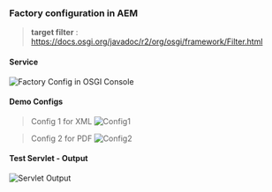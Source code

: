
### Factory configuration in AEM

> **target filter** : https://docs.osgi.org/javadoc/r2/org/osgi/framework/Filter.html

#### Service
![Factory Config in OSGI Console](https://github.com/arunpatidar02/aem63app-repo/blob/master/java/r6/factory/images/factory-config-factory.PNG)


#### Demo Configs
> Config 1 for XML
![Config1](https://github.com/arunpatidar02/aem63app-repo/blob/master/java/r6/factory/images/factory-config1.PNG)

> Config 2 for PDF
![Config2](https://github.com/arunpatidar02/aem63app-repo/blob/master/java/r6/factory/images/factory-config2.PNG)


#### Test Servlet - Output
![Servlet Output](https://github.com/arunpatidar02/aem63app-repo/blob/master/java/r6/factory/images/factory-servlet.PNG)
